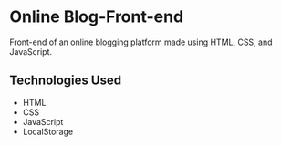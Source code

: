# Online Blog-Front-end

Front-end of an online blogging platform made using HTML, CSS, and JavaScript.

## Technologies Used

- HTML
- CSS
- JavaScript
- LocalStorage
